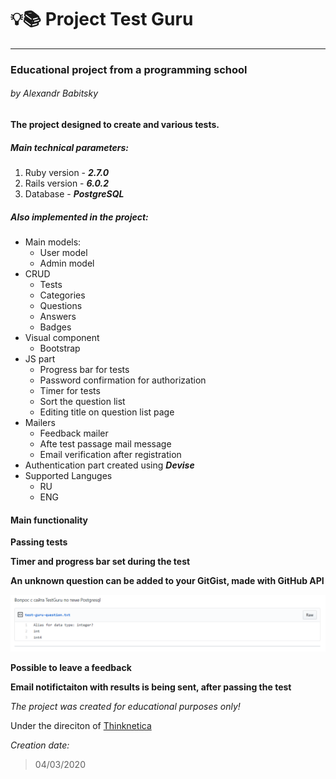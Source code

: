 # :bulb::books: Project Test Guru
---
### Educational project from a programming school
###### by Alexandr Babitsky

__The project designed to create and various tests.__

##### Main technical parameters:
1. Ruby version - ***2.7.0***
2. Rails version - ***6.0.2***
3. Database - ***PostgreSQL***

##### Also implemented in the project:
* Main models:
    * User model
    * Admin model
* CRUD 
    * Tests
    * Categories
    * Questions
    * Answers
    * Badges
* Visual component
    * Bootstrap
* JS part
    * Progress bar for tests
    * Password confirmation for authorization
    * Timer for tests 
    * Sort the question list
    * Editing title on question list page
* Mailers
    * Feedback mailer
    * Afte test passage mail message
    * Email verification after registration
* Authentication part created using ***Devise*** 
* Supported Languges
    * RU
    * ENG

#### Main functionality
**Passing tests**

**Timer and progress bar set during the test**

**An unknown question can be added to your GitGist, made with GitHub API**

![GistPic](app/assets/images/gist.png)

**Possible to leave a feedback**

**Email notifictaiton with results is being sent, after passing the test**

*The project was created for educational purposes only!*

Under the direciton of [Thinknetica](https://thinknetica.com/)

_Creation date:_
> 04/03/2020


